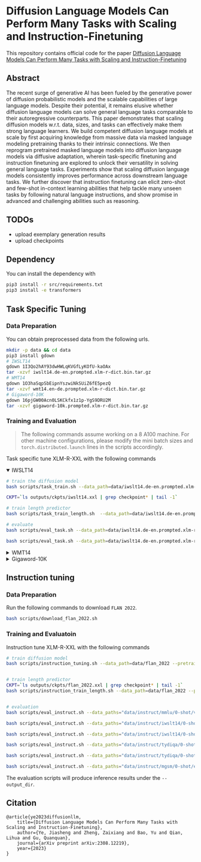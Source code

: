 # Diffusion Language Models Can Perform Many Tasks with Scaling and Instruction-Finetuning

This repository contains official code for the paper [Diffusion Language Models Can Perform Many Tasks with Scaling and Instruction-Finetuning](https://arxiv.org/abs/2308.12219)

## Abstract

The recent surge of generative AI has been fueled by the generative power of diffusion probabilistic models and the scalable capabilities of large language models. Despite their potential, it remains elusive whether diffusion language models can solve general language tasks comparable to their autoregressive counterparts. This paper demonstrates that scaling diffusion models w.r.t. data, sizes, and tasks can effectively make them strong language learners. We build competent diffusion language models at scale by first acquiring knowledge from massive data via masked language modeling pretraining thanks to their intrinsic connections. We then reprogram pretrained masked language models into diffusion language models via diffusive adaptation, wherein task-specific finetuning and instruction finetuning are explored to unlock their versatility in solving general language tasks. Experiments show that scaling diffusion language models consistently improves performance across downstream language tasks. We further discover that instruction finetuning can elicit zero-shot and few-shot in-context learning abilities that help tackle many unseen tasks by following natural language instructions, and show promise in advanced and challenging abilities such as reasoning.

## TODOs
* upload exemplary generation results
* upload checkpoints

## Dependency

You can install the dependency with

```bash
pip3 install -r src/requirements.txt
pip3 install -e transformers
```

## Task Specific Tuning
### Data Preparation
You can obtain preprocessed data from the following urls.
```bash
mkdir -p data && cd data
pip3 install gdown
# IWSLT14
gdown 1I3Qo2hAY93dwHWLqKVGfLyKOfU-kaOAx
tar -xzvf iwslt14.de-en.prompted.xlm-r-dict.bin.tar.gz
# WMT14
gdown 1O3haSqpSbEipnYszwiNkSUiZ6fE5pezQ
tar -xzvf wmt14.en-de.prompted.xlm-r-dict.bin.tar.gz
# Gigaword-10K
gdown 16pjGW00Acn0LSKCkfx1z1p-YgS9DRU2M
tar -xzvf gigaword-10k.prompted.xlm-r-dict.bin.tar.gz
```

### Training and Evaluation

> The following commands assume working on a 8 A100 machine. For other machine configurations, please modify the mini batch sizes and `torch.distributed.launch` lines in the scripts accordingly. 

Task specific tune XLM-R-XXL with the following commands
<details open>
<summary>IWSLT14</summary>

```bash
# train the diffusion model
bash scripts/task_train.sh --data_path=data/iwslt14.de-en.prompted.xlm-r-dict.bin --pretrained=facebook/xlm-roberta-xxl --cache_dir=cache --output_dir=outputs/ckpts/iwslt14.xxl --train_steps=30000 --eval_steps=5000 --mini_bsz=2048 --accum_step=8 --ds_config=scripts/ds_config_zero2.json --extra="--src_lang de --tgt_lang en"

CKPT=`ls outputs/ckpts/iwslt14.xxl | grep checkpoint* | tail -1`

# train length predictor
bash scripts/task_train_length.sh  --data_path=data/iwslt14.de-en.prompted.xlm-r-dict.bin --pretrained=facebook/xlm-roberta-xxl --cache_dir=cache --output_dir=outputs/ckpts/iwslt14.xxl.length --train_steps=30000 --eval_steps=5000 --mini_bsz=4 --accum_step=8 --ds_config=scripts/ds_config_zero2.json --ckpt=outputs/ckpts/iwslt14.xxl/$CKPT --extra="--src_lang de --tgt_lang en" 

# evaluate
bash scripts/eval_task.sh --data_path=data/iwslt14.de-en.prompted.xlm-r-dict.bin --ckpt=outputs/ckpts/iwslt14.xxl --metric=bleu --output_dir=outputs/ckpts/iwslt14.xxl/eval --extra="--src_lang en --tgt_lang de --oracle_length"   

bash scripts/eval_task.sh --data_path=data/iwslt14.de-en.prompted.xlm-r-dict.bin --ckpt=outputs/ckpts/iwslt14.xxl.length --metric=bleu --output_dir=outputs/ckpts/iwslt14.xxl.length/eval --length_beam=10 --extra="--src_lang en --tgt_lang de"
```

</details>

<details>
<summary>WMT14</summary>

```bash
# train the diffusion model
bash scripts/task_train.sh --data_path=data/wmt14.en-de.prompted.xlm-r-dict.bin --pretrained=facebook/xlm-roberta-xxl --cache_dir=cache --output_dir=outputs/ckpts/wmt14.xxl --train_steps=100000 --eval_steps=10000 --mini_bsz=1024 --accum_step=16 --ds_config=scripts/ds_config_zero2.json --extra="--src_lang en --tgt_lang de --bleu_tokenize intl"

CKPT=`ls outputs/ckpts/wmt14.xxl | grep checkpoint* | tail -1`

# train length predictor
bash scripts/task_train_length.sh --data_path=data/wmt14.en-de.prompted.xlm-r-dict.bin --pretrained=facebook/xlm-roberta-xxl --cache_dir=cache --output_dir=outputs/ckpts/wmt14.xxl.length --train_steps=30000 --eval_steps=5000 --mini_bsz=4 --accum_step=8 --ds_config=scripts/ds_config_zero2.json --ckpt=outputs/ckpts/wmt14.xxl/$CKPT --extra="--src_lang en --tgt_lang de --bleu_tokenize intl" 

# evaluate
bash scripts/eval_task.sh --data_path=data/wmt14.en-de.prompted.xlm-r-dict.bin --ckpt=outputs/ckpts/wmt14.xxl --metric=bleu --output_dir=outputs/ckpts/wmt14.xxl/out --extra="--src_lang en --tgt_lang de --oracle_length"
bash scripts/eval_task.sh --data_path=data/wmt14.en-de.prompted.xlm-r-dict.bin --ckpt=outputs/ckpts/wmt14.xxl.length --metric=bleu --output_dir=outputs/ckpts/wmt14.xxl.length/out --length_bema=10 --extra="--src_lang en --tgt_lang de"
```

</details>


<details>
<summary>Gigaword-10K</summary>

```bash
# train the diffusion model
bash scripts/task_train.sh --data_path=data/gigaword-10k.prompted.xlm-r-dict.bin --pretrained=facebook/xlm-roberta-xxl --cache_dir=cache --output_dir=outputs/ckpts/gigaword-10k.xxl --train_steps=1000 --eval_steps=100 --mini_bsz=2048 --accum_step=1 --ds_config=scripts/ds_config_zero2.json --metric=rouge --extra="--src_lang src --tgt_lang tgt"

CKPT=`ls outputs/ckpts/gigaword-10k.xxl | grep checkpoint* | tail -1`

# train length predictor
bash scripts/task_train_length.sh --data_path=data/gigaword-10k.prompted.xlm-r-dict.bin --pretrained=facebook/xlm-roberta-xxl --cache_dir=cache --output_dir=outputs/ckpts/gigaword-10k.xxl.length --train_steps=30000 --eval_steps=5000 --mini_bsz=4 --accum_step=8 --ds_config=scripts/ds_config_zero2.json --ckpt=outputs/ckpts/gigword-10k.xxl/$CKPT --metric=rouge --extra="--src_lang src --tgt_lang tgt " 

# evaluate
bash scripts/eval_task.sh --data_path=data/gigaword-10k.prompted.xlm-r-dict.bin --ckpt=outputs/ckpts/gigaword-10k.xxl --metric=rouge --output_dir=outputs/ckpts/wmt14.xxl/out --extra="--src_lang src --tgt_lang tgt --oracle_length"
bash scripts/eval_task.sh --data_path=data/gigaword-10k.prompted.xlm-r-dict.bin --ckpt=outputs/ckpts/gigaword-10k.xxl.length --metric=rouge --output_dir=outputs/ckpts/wmt14.xxl.length/out --length_bema=10 --extra="--src_lang src --tgt_lang tgt"
```

</details>

## Instruction tuning
### Data Preparation
Run the following commands to download `FLAN 2022`.
```bash
bash scripts/download_flan_2022.sh
```

### Training and Evaluatoin
Instruction tune XLM-R-XXL with the following commands

```bash
# train diffusion model
bash scripts/instruction_tuning.sh --data_path=data/flan_2022 --pretrained=facebook/xlm-roberta-xxl --output_dir=outputs/ckpts/flan_2022.xxl --cache_dir=cache --train_steps=4000 --mini_bsz=2 --accum_step=128 --ds_config=scripts/ds_config_zero2.json


# train length predictor
CKPT=`ls outputs/ckpts/flan_2022.xxl | grep checkpoint* | tail -1`
bash scripts/instruction_train_length.sh --data_path=data/flan_2022 --pretrained=facebook/xlm-roberta-xxl --output_dir=outputs/ckpts/flan_2022.xxl.length --cache_dir=cache --train_steps=16000 --mini_bsz=16 --accum_step=2 --ds_config=scripts/ds_config_zero2.json --ckpt=outputs/ckpts/flan_2022.xxl/$CKPT


# evaluation
bash scripts/eval_instruct.sh --data_paths="data/instruct/mmlu/0-shot/val/full.jsonl data/instruct/mmlu/2-shot/val/full.jsonl data/instruct/bbh-nlp/0-shot/validation/full.jsonl instruct/bbh-nlp/2-shot/validation/full.jsonl" --ckpt=outputs/ckpts/flan_2022.xxl --output_dir=outputs/ckpts/flan_2022.xxl/out --mini_bsz=8 --max_iter=1 --extra="--oracle_length"

bash scripts/eval_instruct.sh --data_paths="data/instruct/iwslt14/0-shot/test/deen.jsonl data/instruct/iwslt14/2-shot/test/deen.jsonl" --ckpt=outputs/ckpts/flan_2022.xxl --output_dir=outputs/ckpts/flan_2022.xxl/out --mini_bsz=8 --max_iter=50 --extra="--oracle_length"

bash scripts/eval_instruct.sh --data_paths="data/instruct/iwslt14/0-shot/test/deen.jsonl data/instruct/iwslt14/2-shot/test/deen.jsonl" --ckpt=outputs/ckpts/flan_2022.xxl.length --output_dir=outputs/ckpts/flan_2022.xxl.length/out --mini_bsz=8 --max_iter=50 --length_beam=10

bash scripts/eval_instruct.sh --data_paths="data/instruct/tydiqa/0-shot/validation/flan2022.jsonl data/instruct/tydiqa/1-shot/validation/flan2022.jsonl" --ckpt=outputs/ckpts/flan_2022.xxl --output_dir=outputs/ckpts/flan_2022.xxl/out --mini_bsz=8 --max_iter=10 --extra="--oracle_length"

bash scripts/eval_instruct.sh --data_paths="data/instruct/tydiqa/0-shot/validation/flan2022.jsonl data/instruct/tydiqa/1-shot/validation/flan2022.jsonl" --ckpt=outputs/ckpts/flan_2022.xxl.length --output_dir=outputs/ckpts/flan_2022.xxl.length/out --mini_bsz=8 --max_iter=10 --length_beam=3

bash scripts/eval_instruct.sh --data_paths="data/instruct/mgsm/0-shot/en.jsonl data/instruct/mgsm/3-shot/en.jsonl" --ckpt=outputs/ckpts/flan_2022.xxl --output_dir=outputs/ckpts/flan_2022.xxl/out --mini_bsz=8 --max_iter=50 --extra="--oracle_length"

```

The evaluation scripts will produce inference results under the `--output_dir`. 


## Citation

```
@article{ye2023diffusionllm,
    title={Diffusion Language Models Can Perform Many Tasks with Scaling and Instruction-Finetuning},
    author={Ye, Jiasheng and Zheng, Zaixiang and Bao, Yu and Qian, Lihua and Gu, Quanquan},
    journal={arXiv preprint arXiv:2308.12219},
    year={2023}
}
```

